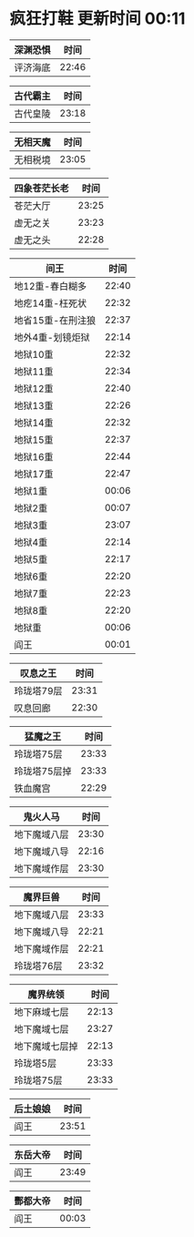 # 疯狂打鞋 更新时间 00:11

| 深渊恐惧   | 时间    |
|--------|-------|
| 评济海底 | 22:46 |

| 古代霸主   | 时间    |
|--------|-------|
| 古代皇陵 | 23:18 |

| 无相天魔   | 时间    |
|--------|-------|
| 无相税境 | 23:05 |

| 四象苍茫长老   | 时间    |
|--------|-------|
| 苍茫大厅 | 23:25 |
| 虚无之关 | 23:23 |
| 虚无之头 | 22:28 |

| 间王   | 时间    |
|--------|-------|
| 地12重-春白糊多 | 22:40 |
| 地疙14重-枉死状 | 22:32 |
| 地省15重-在刑注狼 | 22:37 |
| 地外4重-划镜炬狱 | 22:14 |
| 地狱10重 | 22:32 |
| 地狱11重 | 22:34 |
| 地狱12重 | 22:40 |
| 地狱13重 | 22:26 |
| 地狱14重 | 22:32 |
| 地狱15重 | 22:37 |
| 地狱16重 | 22:44 |
| 地狱17重 | 22:47 |
| 地狱1重 | 00:06 |
| 地狱2重 | 00:07 |
| 地狱3重 | 23:07 |
| 地狱4重 | 22:14 |
| 地狱5重 | 22:17 |
| 地狱6重 | 22:20 |
| 地狱7重 | 22:23 |
| 地狱8重 | 22:20 |
| 地狱重 | 00:06 |
| 阎王 | 00:01 |

| 叹息之王   | 时间    |
|--------|-------|
| 玲珑塔79层 | 23:31 |
| 叹息回廊 | 22:30 |

| 猛魔之王   | 时间    |
|--------|-------|
| 玲珑塔75层 | 23:33 |
| 玲珑塔75层掉 | 23:33 |
| 铁血魔宫 | 22:29 |

| 鬼火人马   | 时间    |
|--------|-------|
| 地下魔域八层 | 23:30 |
| 地下魔域八导 | 22:16 |
| 地下魔域作层 | 23:30 |

| 魔界巨兽   | 时间    |
|--------|-------|
| 地下魔域八层 | 23:33 |
| 地下魔域八导 | 22:21 |
| 地下魔域作层 | 22:21 |
| 玲珑塔76层 | 23:32 |

| 魔界统领   | 时间    |
|--------|-------|
| 地下麻域七层 | 22:13 |
| 地下魔域七层 | 23:27 |
| 地下魔域七层掉 | 22:13 |
| 玲珑塔5层 | 23:33 |
| 玲珑塔75层 | 23:33 |

| 后土娘娘   | 时间    |
|--------|-------|
| 阎王 | 23:51 |

| 东岳大帝   | 时间    |
|--------|-------|
| 阎王 | 23:49 |

| 酆都大帝   | 时间    |
|--------|-------|
| 阎王 | 00:03 |